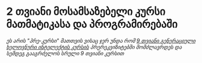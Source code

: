 # 2 თვიანი მოსამსაზებელი კურსი მათმატიკასა და პროგრამირებაში
*ეს არის "პრე-კურსი" მათთვის ვისაც ჯერ უნდა რომ [9 თვიანი გენერაციული ხელოვნური ინტელექტის კურსის](https://github.com/AI-Lab-Academy/gen-ai-9m) პრერეკვიზიტებში მომძლავრდეს და სემდეგ გააგრძელოს სრული 9 თვიანი კურსით*
